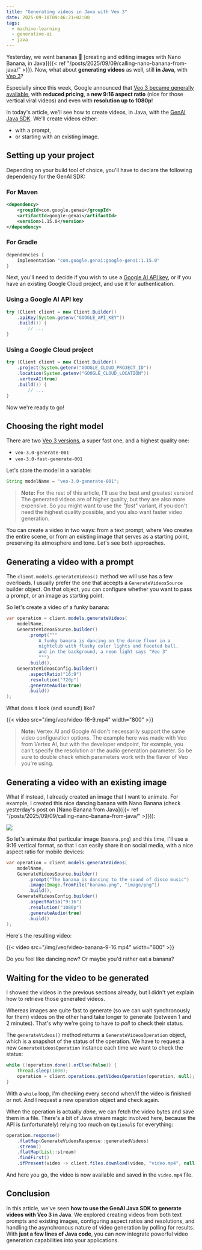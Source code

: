 ```yaml
---
title: "Generating videos in Java with Veo 3"
date: 2025-09-10T09:46:21+02:00
tags:
  - machine-learning
  - generative-ai
  - java
---
```


Yesterday, we went bananas :banana:
[creating and editing images with Nano Banana, in Java]({{< ref "/posts/2025/09/09/calling-nano-banana-from-java/" >}}).
Now, what about **generating videos** as well, still **in Java**, with [Veo 3](https://deepmind.google/models/veo/)?

Especially since this week, Google announced that
[Veo 3 became generally available](https://developers.googleblog.com/en/veo-3-and-veo-3-fast-new-pricing-new-configurations-and-better-resolution/?utm_campaign=CDR_0x7a40493f_default_b444157129&utm_medium=external&utm_source=blog),
with **reduced pricing**, a **new 9:16 aspect ratio** (nice for those vertical viral videos) and even with **resolution up to 1080p**!

In today's article, we'll see how to create videos, in Java, with the [GenAI Java SDK](https://github.com/googleapis/java-genai).
We'll create videos either:

- with a prompt,
- or starting with an existing image.

## Setting up your project

Depending on your build tool of choice, you'll have to declare the following dependency for the GenAI SDK:

### For Maven

```xml
<dependency>
    <groupId>com.google.genai</groupId>
    <artifactId>google-genai</artifactId>
    <version>1.15.0</version>
</dependency>
```

### For Gradle

```groovy
dependencies {
    implementation "com.google.genai:google-genai:1.15.0"
}
```

Next, you'll need to decide if you wish to use a [Google AI API key](https://aistudio.google.com/app/apikey),
or if you have an existing Google Cloud project, and use it for authentication.

### Using a Google AI API key

```java
try (Client client = new Client.Builder()
    .apiKey(System.getenv("GOOGLE_API_KEY"))
    .build()) {
        // ...
}
```

### Using a Google Cloud project

```java
try (Client client = new Client.Builder()
    .project(System.getenv("GOOGLE_CLOUD_PROJECT_ID"))
    .location(System.getenv("GOOGLE_CLOUD_LOCATION"))
    .vertexAI(true)
    .build()) {
        // ...
}
```

Now we're ready to go!

## Choosing the right model

There are two [Veo 3 versions](https://ai.google.dev/gemini-api/docs/video?example=dialogue#model-versions&utm_campaign=CDR_0x7a40493f_default_b444157129&utm_medium=external&utm_source=blog), a super fast one, and a highest quality one:

- `veo-3.0-generate-001`
- `veo-3.0-fast-generate-001`

Let's store the model in a variable:

```java
String modelName = "veo-3.0-generate-001";
```

> **Note:** For the rest of this article, I'll use the best and greatest version!
> The generated videos are of higher quality, but they are also more expensive.
> So you might want to use the _"fast"_ variant, if you don't need the highest quality possible, and you also want faster video generation.

You can create a video in two ways: from a text prompt, where Veo creates the entire scene, or from an existing image that serves as a starting point, preserving its atmosphere and tone.
Let's see both approaches.

## Generating a video with a prompt

The `client.models.generateVideos()` method we will use has a few overloads.
I usually prefer the one that accepts a `GenerateVideosSource` builder object.
On that object, you can configure whether you want to pass a prompt, or an image as starting point.

So let's create a video of a funky banana:

```java
var operation = client.models.generateVideos(
    modelName,
    GenerateVideosSource.builder()
        .prompt("""
            A funky banana is dancing on the dance floor in a
            nightclub with flashy color lights and faceted ball,
            and in the background, a neon light says "Veo 3"
            """)
        .build(),
    GenerateVideosConfig.builder()
        .aspectRatio("16:9")
        .resolution("720p")
        .generateAudio(true)
        .build()
);
```

What does it look (and sound!) like?

{{< video src="/img/veo/video-16-9.mp4" width="800" >}}

> **Note:** Vertex AI and Google AI don't necessarily support the same video configuration options.
> The example here was made with Veo from Vertex AI, but with the developer endpoint, for example, you can't specify the resolution or the audio generation parameter.
> So be sure to double check which parameters work with the flavor of Veo you're using.

## Generating a video with an existing image

What if instead, I already created an image that I want to animate.
For example, I created this nice dancing banana with Nano Banana
(check yesterday's post on [Nano Banana from Java]({{< ref "/posts/2025/09/09/calling-nano-banana-from-java/" >}})):

![](/img/veo/banana.png)

So let's animate _that_ particular image (`banana.png`) and this time, I'll use a 9:16 vertical format, so that I can easily share it on social media, with a nice aspect ratio for mobile devices:

```java
var operation = client.models.generateVideos(
    modelName,
    GenerateVideosSource.builder()
        .prompt("The banana is dancing to the sound of disco music")
        .image(Image.fromFile("banana.png", "image/png"))
        .build(),
    GenerateVideosConfig.builder()
        .aspectRatio("9:16")
        .resolution("1080p")
        .generateAudio(true)
        .build()
);
```

Here's the resulting video:

{{< video src="/img/veo/video-banana-9-16.mp4" width="600" >}}

Do you feel like dancing now? Or maybe you'd rather eat a banana?

## Waiting for the video to be generated

I showed the videos in the previous sections already, but I didn't yet explain how to retrieve those generated videos.

Whereas images are quite fast to generate (so we can wait synchronously for them) videos on the other hand take longer to generate (between 1 and 2 minutes).
That's why we're going to have to _poll_ to check their status.

The `generateVideos()` method returns a `GenerateVideosOperation` object, which is a snapshot of the status of the operation.
We have to request a new `GenerateVideosOperation` instance each time we want to check the status:

```java
while (!operation.done().orElse(false)) {
    Thread.sleep(1000);
    operation = client.operations.getVideosOperation(operation, null);
}
```

With a `while` loop, I'm checking every second when/if the video is finished or not.
And I request a new operation object and check again.

When the operation is actually _done_, we can fetch the video bytes and save them in a file.
There's a bit of Java stream magic involved here, because the API is (unfortunately) relying too much on `Optional`s for everything:

```java
operation.response()
    .flatMap(GenerateVideosResponse::generatedVideos)
    .stream()
    .flatMap(List::stream)
    .findFirst()
    .ifPresent(video -> client.files.download(video, "video.mp4", null));
```

And here you go, the video is now available and saved in the `video.mp4` file.

## Conclusion

In this article, we've seen **how to use the GenAI Java SDK to generate videos with Veo 3 in Java**.
We explored creating videos from both text prompts and existing images, configuring aspect ratios and resolutions,
and handling the asynchronous nature of video generation by polling for results. With **just a few lines of Java code**,
you can now integrate powerful video generation capabilities into your applications.
